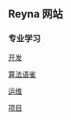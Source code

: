 ## Reyna   网站



### 专业学习
[开发](https://www.yuque.com/cainiaodelvcheng/ds1v0f)

[算法语雀](https://www.yuque.com/cainiaodelvcheng/otw0en)

[运维](https://www.yuque.com/cainiaodelvcheng/smg2d2)

[项目](https://www.yuque.com/cainiaodelvcheng/qdtxr9)
